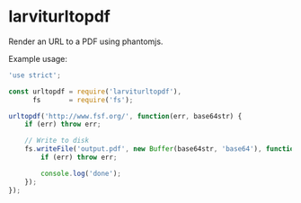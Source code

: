 # larviturltopdf

Render an URL to a PDF using phantomjs.

Example usage:

```javascript
'use strict';

const urltopdf = require('larviturltopdf'),
      fs       = require('fs');

urltopdf('http://www.fsf.org/', function(err, base64str) {
	if (err) throw err;

	// Write to disk
	fs.writeFile('output.pdf', new Buffer(base64str, 'base64'), function(err) {
		if (err) throw err;

		console.log('done');
	});
});
```